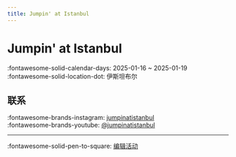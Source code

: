 ```yaml
---
title: Jumpin' at Istanbul
---
```


# Jumpin' at Istanbul 

:fontawesome-solid-calendar-days: 2025-01-16 ~ 2025-01-19  
:fontawesome-solid-location-dot: 伊斯坦布尔  


## 联系

:fontawesome-brands-instagram: [jumpinatistanbul](http://instagram.com/jumpinatistanbul)  
:fontawesome-brands-youtube: [@jumpinatistanbul](https://youtube.com/@jumpinatistanbul)  

---

:fontawesome-solid-pen-to-square: [编辑活动](https://github.com/swingdance/events/issues/new?assignees=&labels=update+event&projects=&template=03-update_entity.yml&title=Update%20Event%3A%202025%2Ftr_TR%20%E2%80%A2%20Jumpin%27%20at%20Istanbul&region=tr_TR&year=2025&id=jumpin-at-istanbul-2025&name=Jumpin%27%20at%20Istanbul&org_id=)
